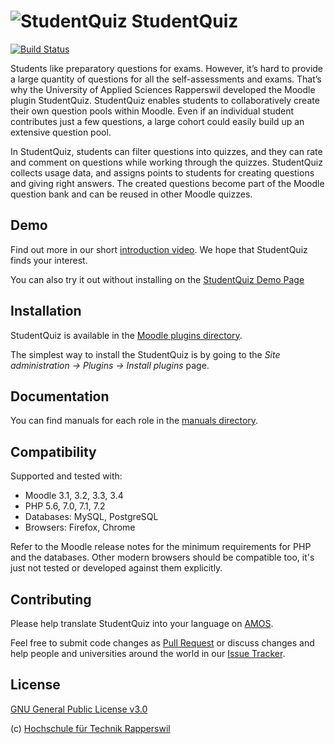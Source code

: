 # ![StudentQuiz](https://raw.githubusercontent.com/frankkoch/moodle-mod_studentquiz/master/pix/icon.svg?sanitize=true) StudentQuiz

[![Build Status](https://travis-ci.org/frankkoch/moodle-mod_studentquiz.svg?branch=master)](https://travis-ci.org/frankkoch/moodle-mod_studentquiz "Travis")

Students like preparatory questions for exams. However, it’s hard
to provide a large quantity of questions for all the self-assessments
and exams. That’s why the University of Applied Sciences Rapperswil
developed the Moodle plugin StudentQuiz. StudentQuiz enables students
to collaboratively create their own question pools within Moodle.
Even if an individual student contributes just a few questions, a large
cohort could easily build up an extensive question pool.

In StudentQuiz, students can filter questions into quizzes, and they
can rate and comment on questions while working through the quizzes.
StudentQuiz collects usage data, and assigns points to students for
creating questions and giving right answers. The created questions
become part of the Moodle question bank and can be reused in other
Moodle quizzes.

## Demo

Find out more in our short [introduction video](https://tube.switch.ch/videos/637cda8a).
We hope that StudentQuiz finds your interest.

You can also try it out without installing on the [StudentQuiz Demo Page](http://studentquiz.hsr.ch/)

## Installation

StudentQuiz is available in the [Moodle plugins directory](https://moodle.org/plugins/mod_studentquiz).

The simplest way to install the StudentQuiz is by going to the *Site administration -> Plugins -> Install plugins* page. 

## Documentation

You can find manuals for each role in the [manuals directory](https://github.com/frankkoch/moodle-mod_studentquiz/tree/master/manuals). 

## Compatibility

Supported and tested with:

* Moodle 3.1, 3.2, 3.3, 3.4
* PHP 5.6, 7.0, 7.1, 7.2
* Databases: MySQL, PostgreSQL
* Browsers: Firefox, Chrome

Refer to the Moodle release notes for the minimum requirements for PHP and the databases. Other modern browsers should be compatible too, it's just not tested or developed against them explicitly.

## Contributing

Please help translate StudentQuiz into your language on [AMOS](https://lang.moodle.org/local/amos/).

Feel free to submit code changes as [Pull Request](https://github.com/frankkoch/moodle-mod_studentquiz/pulls) or discuss changes and help people and universities around the world in our [Issue Tracker](https://github.com/frankkoch/moodle-mod_studentquiz/issues).

## License

[GNU General Public License v3.0](https://github.com/frankkoch/moodle-mod_studentquiz/blob/master/LICENSE) 

(c) [Hochschule für Technik Rapperswil](https://www.hsr.ch/)
